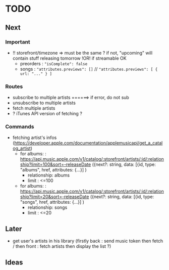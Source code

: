 # TODO

## Next

### Important

-   ‼️ storefront/timezone => must be the same ? if not, "upcoming" will contain stuff releasing tomorrow !OR! if streamable OK
    -   preorders : `"isComplete": false`
    -   songs : `"attributes.previews": []` // `"attributes.previews": [ { url: "..." } ]`

### Routes

-   subscribe to multiple artists ======> if error, do not sub
-   unsubscribe to multiple artists
-   fetch multiple artists
-   ? iTunes API version of fetching ?

### Commands

-   fetching artist's infos (https://developer.apple.com/documentation/applemusicapi/get_a_catalog_artist)
    -   for albums: : https://api.music.apple.com/v1/catalog/:storefront/artists/:id/:relationship?limit=100&sort=-releaseDate ({next?: string, data: [{id, type: "albums", href, attributes: {...}] )
        -   relationship: albums
        -   limit : <=100
    -   for albums: : https://api.music.apple.com/v1/catalog/:storefront/artists/:id/:relationship?limit=20&sort=-releaseDate ({next?: string, data: [{id, type: "songs", href, attributes: {...}] )
        -   relationship: songs
        -   limit : <=20

## Later

-   get user's artists in his library (firstly back : send music token then fetch / then front : fetch artists then display the list ?)

## Ideas
